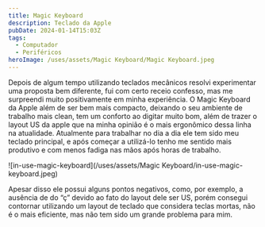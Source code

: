 ```yaml
---
title: Magic Keyboard
description: Teclado da Apple
pubDate: 2024-01-14T15:03Z
tags:
  - Computador
  - Periféricos
heroImage: /uses/assets/Magic Keyboard/Magic Keyboard.jpeg
---
```

Depois de algum tempo utilizando teclados mecânicos resolvi experimentar uma proposta bem diferente, fui com certo receio confesso, mas me surpreendi muito positivamente em minha experiência. O Magic Keyboard da Apple além de ser bem mais compacto, deixando o seu ambiente de trabalho mais clean, tem um conforto ao digitar muito bom, além de trazer o layout US da apple que na minha opinião é o mais ergonômico dessa linha na atualidade. Atualmente para trabalhar no dia a dia ele tem sido meu teclado principal, e após começar a utilizá-lo tenho me sentido mais produtivo e com menos fadiga nas mãos após horas de trabalho.

![in-use-magic-keyboard](/uses/assets/Magic Keyboard/in-use-magic-keyboard.jpeg)

Apesar disso ele possui alguns pontos negativos, como, por exemplo, a ausência de do “ç” devido ao fato do layout dele ser US, porém consegui contornar utilizando um layout de teclado que considera teclas mortas, não é o mais eficiente, mas não tem sido um grande problema para mim.